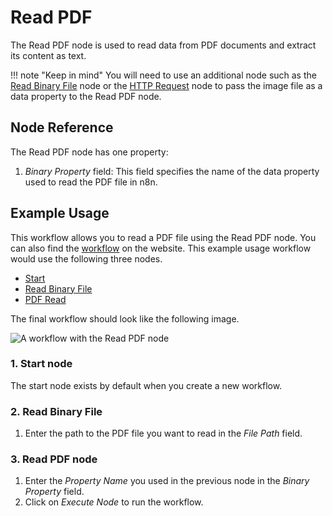 # Read PDF

The Read PDF node is used to read data from PDF documents and extract its content as text.

!!! note "Keep in mind"
    You will need to use an additional node such as the [Read Binary File](/integrations/builtin/core-nodes/n8n-nodes-base.readBinaryFile/) node or the [HTTP Request](/integrations/builtin/core-nodes/n8n-nodes-base.httpRequest/) node to pass the image file as a data property to the Read PDF node.


## Node Reference

The Read PDF node has one property:

1. *Binary Property* field: This field specifies the name of the data property used to read the PDF file in n8n.

## Example Usage

This workflow allows you to read a PDF file using the Read PDF node. You can also find the [workflow](https://n8n.io/workflows/585) on the website. This example usage workflow would use the following three nodes.
- [Start](/integrations/builtin/core-nodes/n8n-nodes-base.start/)
- [Read Binary File](/integrations/builtin/core-nodes/n8n-nodes-base.readBinaryFile/)
- [PDF Read]()


The final workflow should look like the following image.

![A workflow with the Read PDF node](/_images/integrations/builtin/core-nodes/readpdf/workflow.png)

### 1. Start node

The start node exists by default when you create a new workflow.

### 2. Read Binary File
1. Enter the path to the PDF file you want to read in the *File Path* field.

### 3. Read PDF node

1. Enter the *Property Name* you used in the previous node in the *Binary Property* field.
2. Click on *Execute Node* to run the workflow.
